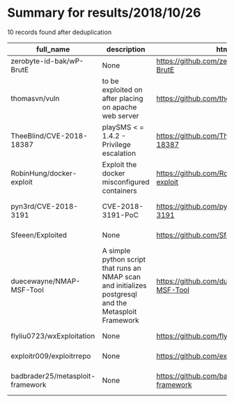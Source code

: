 
# Summary for results/2018/10/26
    
10 records found after deduplication

| full_name | description | html_url | matched_list | matched_count | pushed_at | size | stargazers_count | language | forks_count | vul_ids |
|----------------------------------|-------------------------------------------------------------------------------------------------------|-----------------------------------------------------|----------------------------------|-----------------|---------------------------|--------|--------------------|------------|---------------|--------------------|
| zerobyte-id-bak/wP-BrutE | None | https://github.com/zerobyte-id-bak/wP-BrutE | ['exploit'] | 1 | 2018-10-26 22:24:59+00:00 | 16 | 7 | Shell | 5 | [] |
| thomasvn/vuln | to be exploited on after placing on apache web server | https://github.com/thomasvn/vuln | ['exploit'] | 1 | 2018-10-26 18:18:09+00:00 | 1 | 0 | HTML | 0 | [] |
| TheeBlind/CVE-2018-18387 | playSMS < = 1.4.2 - Privilege escalation | https://github.com/TheeBlind/CVE-2018-18387 | ['cve-2'] | 1 | 2018-10-26 16:00:05+00:00 | 10 | 3 | Shell | 4 | ['CVE-2018-18387'] |
| RobinHung/docker-exploit | Exploit the docker misconfigured containers | https://github.com/RobinHung/docker-exploit | ['exploit'] | 1 | 2018-10-26 03:40:39+00:00 | 1 | 0 | Shell | 0 | [] |
| pyn3rd/CVE-2018-3191 | CVE-2018-3191-PoC | https://github.com/pyn3rd/CVE-2018-3191 | ['cve poc', 'cve-2'] | 2 | 2018-10-26 17:54:54+00:00 | 48836 | 104 | Python | 43 | ['CVE-2018-3191'] |
| Sfeeen/Exploited | None | https://github.com/Sfeeen/Exploited | ['exploit'] | 1 | 2018-10-26 07:25:15+00:00 | 7528 | 0 | CSS | 0 | [] |
| duecewayne/NMAP-MSF-Tool | A simple python script that runs an NMAP scan and initializes postgresql and the Metasploit Framework | https://github.com/duecewayne/NMAP-MSF-Tool | ['metasploit module OR payload'] | 1 | 2018-10-26 06:15:03+00:00 | 0 | 0 | nan | 0 | [] |
| flyliu0723/wxExploitation | None | https://github.com/flyliu0723/wxExploitation | ['exploit'] | 1 | 2018-10-26 09:07:08+00:00 | 1 | 0 | JavaScript | 0 | [] |
| exploitr009/exploitrrepo | None | https://github.com/exploitr009/exploitrrepo | ['exploit'] | 1 | 2018-10-26 11:49:07+00:00 | 0 | 0 | | 0 | [] |
| badbrader25/metasploit-framework | None | https://github.com/badbrader25/metasploit-framework | ['metasploit module OR payload'] | 1 | 2018-10-26 19:48:11+00:00 | 0 | 0 | nan | 0 | [] |
